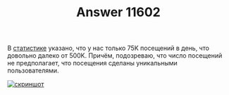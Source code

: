 ﻿---
title: "Answer 11602"
se.owner.user_id: 178988
se.owner.display_name: "Qwertiy"
se.owner.link: "https://ru.meta.stackoverflow.com/users/178988/qwertiy"
se.answer_id: 11602
se.question_id: 11601
se.post_type: answer
se.is_accepted: False
---
<p>В <a href="//stackexchange.com/sites?view=list#technology-questions">статистике</a> указано, что у нас только 75K посещений в день, что довольно далеко от 500K. Причём, подозреваю, что число посещений не предполагает, что посещения сделаны уникальными пользователями.</p>
<p><a href="https://i.stack.imgur.com/J14dD.png" rel="nofollow noreferrer"><img src="https://i.stack.imgur.com/J14dD.png" alt="скриншот" /></a></p>

